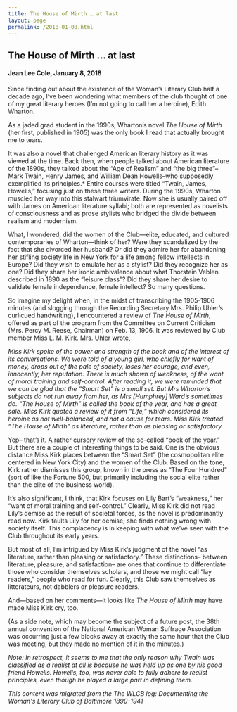 ```yaml
---
title: The House of Mirth … at last
layout: page
permalink: /2018-01-08.html
---
```

<style>
    #maincontent{
        font-size:1.4em;
    }
</style>

## The House of Mirth … at last
#### Jean Lee Cole, January 8, 2018

Since finding out about the existence of the Woman’s Literary Club half a decade ago, I’ve been wondering what members of the club thought of one of my great literary heroes (I’m not going to call her a heroine), Edith Wharton.

As a jaded grad student in the 1990s, Wharton’s novel *The House of Mirth* (her first, published in 1905) was the only book I read that actually brought me to tears.

It was also a novel that challenged American literary history as it was viewed at the time. Back then, when people talked about American literature of the 1890s, they talked about the “Age of Realism” and “the big three”– Mark Twain, Henry James, and William Dean Howells–who supposedly exemplified its principles.* Entire courses were titled “Twain, James, Howells,” focusing just on these three writers. During the 1990s, Wharton muscled her way into this stalwart triumvirate. Now she is usually paired off with James on American literature syllabi; both are represented as novelists of consciousness and as prose stylists who bridged the divide between realism and modernism.

What, I wondered, did the women of the Club—elite, educated, and cultured contemporaries of Wharton—think of her? Were they scandalized by the fact that she divorced her husband? Or did they admire her for abandoning her stifling society life in New York for a life among fellow intellects in Europe? Did they wish to emulate her as a stylist? Did they recognize her as one? Did they share her ironic ambivalence about what Thorstein Veblen described in 1890 as the “leisure class”? Did they share her desire to validate female independence, female intellect? So many questions.

So imagine my delight when, in the midst of transcribing the 1905-1906 minutes (and slogging through the Recording Secretary Mrs. Philip Uhler’s curlicued handwriting), I encountered a review of *The House of Mirth*, offered as part of the program from the Committee on Current Criticism (Mrs. Percy M. Reese, Chairman) on Feb. 13, 1906. It was reviewed by Club member Miss L. M. Kirk. Mrs. Uhler wrote,

*Miss Kirk spoke of the power and strength of the book and of the interest of its conversations. We were told of a young girl, who chiefly for want of money, drops out of the pale of society, loses her courage, and even, innocently, her reputation. There is much shown of weakness, of the want of moral training and self-control. After reading it, we were reminded that we can be glad that the “Smart Set” is a small set. But Mrs Wharton’s subjects do not run away from her, as Mrs [Humphrey] Ward’s sometimes do. “The House of Mirth” is called the book of the year, and has a great sale. Miss Kirk quoted a review of it from “Life,” which considered its heroine as not well-balanced, and not a cause for tears. Miss Kirk treated “The House of Mirth” as literature, rather than as pleasing or satisfactory.*

Yep– that’s it. A rather cursory review of the so-called “book of the year.” But there are a couple of interesting things to be said. One is the obvious distance Miss Kirk places between the “Smart Set” (the cosmopolitan elite centered in New York City) and the women of the Club. Based on the tone, Kirk rather dismisses this group, known in the press as “The Four Hundred” (sort of like the Fortune 500, but primarily including the social elite rather than the elite of the business world).

It’s also significant, I think, that Kirk focuses on Lily Bart’s “weakness,” her “want of moral training and self-control.” Clearly, Miss Kirk did not read Lily’s demise as the result of societal forces, as the novel is predominantly read now. Kirk faults Lily for her demise; she finds nothing wrong with society itself. This complacency is in keeping with what we’ve seen with the Club throughout its early years.

But most of all, I’m intrigued by Miss Kirk’s judgment of the novel “as literature, rather than pleasing or satisfactory.” These distinctions– between literature, pleasure, and satisfaction– are ones that continue to differentiate those who consider themselves scholars, and those we might call “lay readers,” people who read for fun. Clearly, this Club saw themselves as litterateurs, not dabblers or pleasure readers.

And—based on her comments—it looks like *The House of Mirth* may have made Miss Kirk cry, too.

(As a side note, which may become the subject of a future post, the 38th annual convention of the National American Woman Suffrage Association was occurring just a few blocks away at exactly the same hour that the Club was meeting, but they made no mention of it in the minutes.)

*Note: In retrospect, it seems to me that the only reason why Twain was classified as a realist at all is because he was held up as one by his good friend Howells. Howells, too, was never able to fully adhere to realist principles, even though he played a large part in defining them.*

*This content was migrated from the The WLCB log: Documenting the Woman's Literary Club of Baltimore 1890-1941*